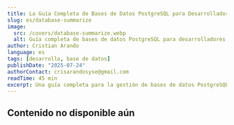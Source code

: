 ```yaml
---
title: La Guía Completa de Bases de Datos PostgreSQL para Desarrolladores
slug: es/database-summarize
image:
  src: /covers/database-summarize.webp
  alt: Guía completa de bases de datos PostgreSQL para desarrolladores
author: Cristian Arando
language: es
tags: [desarrollo, base de datos]
publishDate: "2025-07-24"
authorContact: crisarandosyse@gmail.com
readTime: 45 min
excerpt: Una guía completa para la gestión de bases de datos PostgreSQL, que abarca desde conceptos básicos hasta técnicas avanzadas, incluidos fundamentos de SQL, modelado de datos, normalización, transacciones, disparadores y mejores prácticas para el rendimiento y la seguridad.
---
```


## Contenido no disponible aún